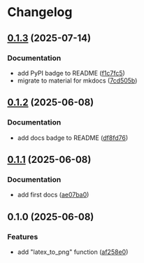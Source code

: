 # Changelog

## [0.1.3](https://github.com/olympiad-bot/tex2image/compare/v0.1.2...v0.1.3) (2025-07-14)


### Documentation

* add PyPI badge to README ([f1c7fc5](https://github.com/olympiad-bot/tex2image/commit/f1c7fc58b37eda8c7df7954652c967889ec3a22d))
* migrate to material for mkdocs ([7cd505b](https://github.com/olympiad-bot/tex2image/commit/7cd505b029f53bdb2f05014842df323889ea31a7))

## [0.1.2](https://github.com/olympiad-bot/tex2image/compare/v0.1.1...v0.1.2) (2025-06-08)


### Documentation

* add docs badge to README ([df8fd76](https://github.com/olympiad-bot/tex2image/commit/df8fd7632d4809abb7ed34c20827329b26190ea6))

## [0.1.1](https://github.com/olympiad-bot/tex2image/compare/v0.1.0...v0.1.1) (2025-06-08)


### Documentation

* add first docs ([ae07ba0](https://github.com/olympiad-bot/tex2image/commit/ae07ba083626a9ad082ed235cb56eb24e71b366a))

## 0.1.0 (2025-06-08)


### Features

* add "latex_to_png" function ([af258e0](https://github.com/olympiad-bot/tex2image/commit/af258e0473803b02858b4338e846cad766f3e7f7))
